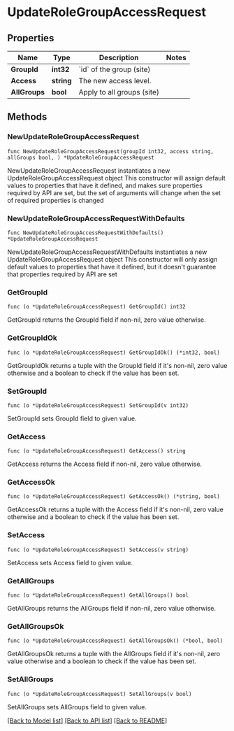 # UpdateRoleGroupAccessRequest

## Properties

Name | Type | Description | Notes
------------ | ------------- | ------------- | -------------
**GroupId** | **int32** | &#x60;id&#x60; of the group (site) | 
**Access** | **string** | The new access level. | 
**AllGroups** | **bool** | Apply to all groups (site) | 

## Methods

### NewUpdateRoleGroupAccessRequest

`func NewUpdateRoleGroupAccessRequest(groupId int32, access string, allGroups bool, ) *UpdateRoleGroupAccessRequest`

NewUpdateRoleGroupAccessRequest instantiates a new UpdateRoleGroupAccessRequest object
This constructor will assign default values to properties that have it defined,
and makes sure properties required by API are set, but the set of arguments
will change when the set of required properties is changed

### NewUpdateRoleGroupAccessRequestWithDefaults

`func NewUpdateRoleGroupAccessRequestWithDefaults() *UpdateRoleGroupAccessRequest`

NewUpdateRoleGroupAccessRequestWithDefaults instantiates a new UpdateRoleGroupAccessRequest object
This constructor will only assign default values to properties that have it defined,
but it doesn't guarantee that properties required by API are set

### GetGroupId

`func (o *UpdateRoleGroupAccessRequest) GetGroupId() int32`

GetGroupId returns the GroupId field if non-nil, zero value otherwise.

### GetGroupIdOk

`func (o *UpdateRoleGroupAccessRequest) GetGroupIdOk() (*int32, bool)`

GetGroupIdOk returns a tuple with the GroupId field if it's non-nil, zero value otherwise
and a boolean to check if the value has been set.

### SetGroupId

`func (o *UpdateRoleGroupAccessRequest) SetGroupId(v int32)`

SetGroupId sets GroupId field to given value.


### GetAccess

`func (o *UpdateRoleGroupAccessRequest) GetAccess() string`

GetAccess returns the Access field if non-nil, zero value otherwise.

### GetAccessOk

`func (o *UpdateRoleGroupAccessRequest) GetAccessOk() (*string, bool)`

GetAccessOk returns a tuple with the Access field if it's non-nil, zero value otherwise
and a boolean to check if the value has been set.

### SetAccess

`func (o *UpdateRoleGroupAccessRequest) SetAccess(v string)`

SetAccess sets Access field to given value.


### GetAllGroups

`func (o *UpdateRoleGroupAccessRequest) GetAllGroups() bool`

GetAllGroups returns the AllGroups field if non-nil, zero value otherwise.

### GetAllGroupsOk

`func (o *UpdateRoleGroupAccessRequest) GetAllGroupsOk() (*bool, bool)`

GetAllGroupsOk returns a tuple with the AllGroups field if it's non-nil, zero value otherwise
and a boolean to check if the value has been set.

### SetAllGroups

`func (o *UpdateRoleGroupAccessRequest) SetAllGroups(v bool)`

SetAllGroups sets AllGroups field to given value.



[[Back to Model list]](../README.md#documentation-for-models) [[Back to API list]](../README.md#documentation-for-api-endpoints) [[Back to README]](../README.md)



